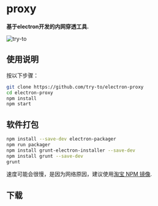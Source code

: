 # proxy

**基于electron开发的内网穿透工具.**

![try-to](https://github.com/try-to/electron-proxy/blob/master/docs/img/1.png)

## 使用说明

按以下步骤：

```bash
git clone https://github.com/try-to/electron-proxy
cd electron-proxy
npm install
npm start
```
## 软件打包
```bash
npm install --save-dev electron-packager
npm run packager
npm install grunt-electron-installer --save-dev
npm install grunt --save-dev
grunt
```

速度可能会很慢，是因为网络原因，建议使用[淘宝 NPM 镜像](https://npm.taobao.org/).

## 下载


